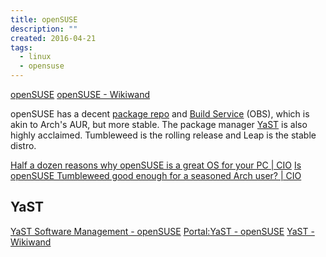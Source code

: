 ```yaml
---
title: openSUSE
description: ""
created: 2016-04-21
tags:
  - linux
  - opensuse
---
```


[openSUSE](https://en.opensuse.org/Main_Page)
[openSUSE - Wikiwand](http://www.wikiwand.com/en/OpenSUSE)

openSUSE has a decent [package repo](http://software.opensuse.org/421/en) and [Build Service](https://en.opensuse.org/Portal:Build_Service) (OBS), which is akin to Arch's AUR, but more stable.
The package manager [YaST](https://en.opensuse.org/YaST_Software_Management) is also highly acclaimed.
Tumbleweed is the rolling release and Leap is the stable distro.

[Half a dozen reasons why openSUSE is a great OS for your PC | CIO](http://www.cio.com/article/2889020/half-a-dozen-reasons-why-opensuse-is-a-great-os-for-your-pc.html)
[Is openSUSE Tumbleweed good enough for a seasoned Arch user? | CIO](http://www.cio.com/article/3008856/open-source-tools/is-opensuse-tumbleweed-good-enough-for-a-seasoned-arch-user.html)

## YaST

[YaST Software Management - openSUSE](https://en.opensuse.org/YaST_Software_Management)
[Portal:YaST - openSUSE](https://en.opensuse.org/Portal:YaST)
[YaST - Wikiwand](https://www.wikiwand.com/en/YaST)
